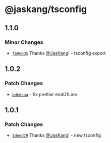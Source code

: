 # @jaskang/tsconfig

## 1.1.0

### Minor Changes

- [`f60e6d5`](https://github.com/JasKang/config/commit/f60e6d525055305e80f849dcd9a9457e60876c16) Thanks [@JasKang](https://github.com/JasKang)! - tsconfig export

## 1.0.2

### Patch Changes

- [`bdedcaa`](https://github.com/JasKang/config/commit/bdedcaabe6ea593c23489a28f7d343987fdccb24) - fix prettier endOfLine

## 1.0.1

### Patch Changes

- [`1dedd79`](https://github.com/JasKang/config/commit/1dedd79cbc83b79691c9a3430ec019483f5c537d) Thanks [@JasKang](https://github.com/JasKang)! - new tsconfig
